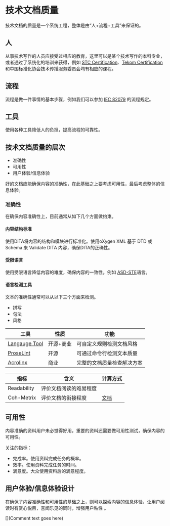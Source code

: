# 技术文档质量

技术文档的质量是一个系统工程，整体是由“人+流程+工具”来保证的。

## 人

从事技术写作的人员应接受过相应的教育，这里可以是某个技术写作的本科专业，或者通过了系统化的培训来获得，例如 [STC Certification](https://www.stc.org/certification/)、[Tekom Certification](https://www.technical-communication.org/technical-writing/tekom-certification) 和中国标准化协会技术传播服务委员会均有相应的课程。


## 流程

流程是做一件事情的基本步骤，例如我们可以参加 [IEC 82079](https://www.iso.org/standard/71620.html) 的流程规定。



## 工具

使用各种工具降低人的负担，提高流程的可靠性。




## 技术文档质量的层次
- 准确性
- 可用性
- 用户体验/信息体验

好的文档应能确保内容的准确性，在此基础之上要考虑可用性，最后考虑整体的信息体验。

### 准确性
在确保内容准确性上，目前通常从如下几个方面做约束。

#### 内容结构标准

使用DITA将内容的结构和模块进行标准化。使用oXygen XML 基于 DTD 或 Schema 来 Validate DITA 内容，确保DITA的正确性。

#### 受限语言

使用受限语言降低内容的难度，确保内容的一致性。例如 [ASD-STE](https://asd-ste100.org/)语言。 

#### 语言检测工具
文本的准确性通常可以从以下三个方面来检测。

  - 拼写
  - 句法
  - 风格



| 工具                                       | 性质      | 功能                       |
| ------------------------------------------ | --------- | -------------------------- |
| [Langauge Tool](https://languagetool.org/) | 开源+商业 | 可自定义规则检测文档风格   |
| [ProseLint](http://proselint.com/)         | 开源      | 可通过命令行检测文本质量   |
| [Acrolinx](https://www.acrolinx.com/)      | 商业      | 完整的文档质量检查解决方案 |



| 指标           | 含义 | 计算方式 |
| -------------- | ---- | -------- |
| Readability    | 评价文档阅读的难易程度 |          |
| Coh-Metrix | 评价文档的衔接程度 | [文档](http://cohmetrix.memphis.edu/cohmetrixhome/documentation_indices.html) |



## 可用性

内容准确的资料用户未必觉得好用，重要的资料还需要做可用性测试，确保内容的可用性。

关注的指标：

- 完成率。使用资料完成任务的概率。
- 效率。使用资料完成任务的时间。
- 满意度。大众使用资料后的满意程度。



## 用户体验/信息体验设计

在确保了内容准确性和可用性的基础之上，则可以探索内容的信息体验，让用户阅读时有赏心悦目，喜闻乐见的同时，增强用户粘性 。



[comment]: # "This actually is the most platform independent comment"



[](Comment text goes here)


